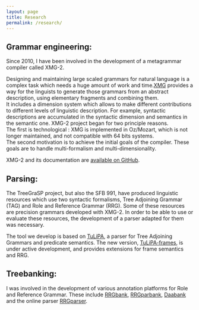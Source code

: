 ```yaml
---
layout: page
title: Research
permalink: /research/
---
```


## Grammar engineering:

Since 2010, I have been involved in the development of a metagrammar compiler called XMG-2.

Designing and maintaining large scaled grammars for natural language is a complex task which needs a huge amount of work and time.[XMG](http://sourcesup.cru.fr/xmg/) provides a way for the linguists to generate those grammars from an abstract description, using elementary fragments and combining them.  
It includes a dimension system which allows to make different contributions to different levels of linguistic description. For example, syntactic descriptions are accumulated in the syntactic dimension and semantics in the semantic one. XMG-2 project began for two principle reasons.  
The first is technological : XMG is implemented in Oz/Mozart, which is not longer maintained, and not compatible with 64 bits systems.  
The second motivation is to achieve the initial goals of the compiler. These goals are to handle multi-formalism and multi-dimensionality.

XMG-2 and its documentation are [available on GitHub](https://github.com/spetitjean/XMG-2).

## Parsing:

The TreeGraSP project, but also the SFB 991, have produced linguistic resources which use two syntactic formalisms, Tree Adjoining Grammar (TAG) and Role and Reference Grammar (RRG). Some of these resources are precision grammars developed with XMG-2. In order to be able to use or evaluate these resources, the development of a parser adapted for them was necessary.

The tool we develop is based on [TuLiPA](https://sourcesup.cru.fr/tulipa/), a parser for Tree Adjoining Grammars and predicate semantics. The new version, [TuLiPA-frames](https://github.com/spetitjean/TuLiPA-frames), is under active development, and provides extensions for frame semantics and RRG.

## Treebanking:

I was involved in the development of various annotation platforms for Role and Reference Grammar. These include [RRGbank](http://rrgbank.phil.hhu.de), [RRGparbank](http://rrgparbank.phil.hhu.de), [Daabank](http://daabank.phil.hhu.de) and the online parser [RRGparser](http://rrgparser.phil.hhu.de).
